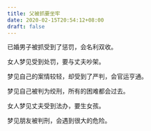 ```yaml
---
title: 父被抓要坐牢
date: 2020-02-15T20:54:12+08:00
draft: false
---
```


已婚男子被抓受到了惩罚，会名利双收。

女人梦见受到处罚，要与丈夫吵架。

梦见自己的案情较轻，却受到了严判，会官运亨通。

梦见自己被判为绞刑，所有的困难都会过去。

女人梦见丈夫受到法办，要生女孩。

梦见朋友被判刑，会遇到很大的危险。

